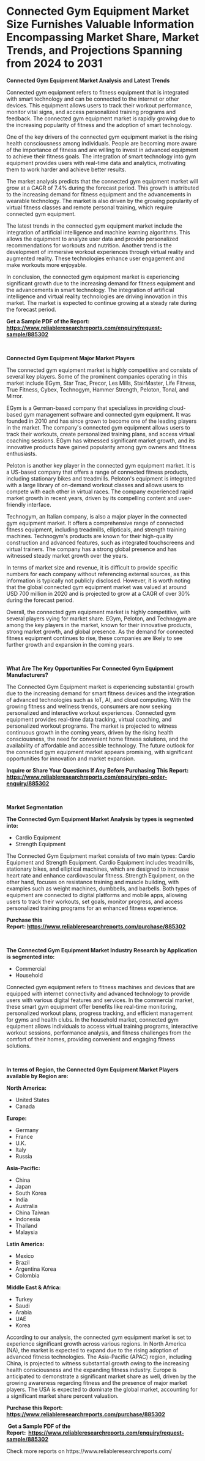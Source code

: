 <p><h1>Connected Gym Equipment Market Size Furnishes Valuable Information Encompassing Market Share, Market Trends, and Projections Spanning from 2024 to 2031</h1></p><p><strong>Connected Gym Equipment Market Analysis and Latest Trends</strong></p>
<p><p>Connected gym equipment refers to fitness equipment that is integrated with smart technology and can be connected to the internet or other devices. This equipment allows users to track their workout performance, monitor vital signs, and access personalized training programs and feedback. The connected gym equipment market is rapidly growing due to the increasing popularity of fitness and the adoption of smart technology.</p><p>One of the key drivers of the connected gym equipment market is the rising health consciousness among individuals. People are becoming more aware of the importance of fitness and are willing to invest in advanced equipment to achieve their fitness goals. The integration of smart technology into gym equipment provides users with real-time data and analytics, motivating them to work harder and achieve better results.</p><p>The market analysis predicts that the connected gym equipment market will grow at a CAGR of 7.4% during the forecast period. This growth is attributed to the increasing demand for fitness equipment and the advancements in wearable technology. The market is also driven by the growing popularity of virtual fitness classes and remote personal training, which require connected gym equipment.</p><p>The latest trends in the connected gym equipment market include the integration of artificial intelligence and machine learning algorithms. This allows the equipment to analyze user data and provide personalized recommendations for workouts and nutrition. Another trend is the development of immersive workout experiences through virtual reality and augmented reality. These technologies enhance user engagement and make workouts more enjoyable.</p><p>In conclusion, the connected gym equipment market is experiencing significant growth due to the increasing demand for fitness equipment and the advancements in smart technology. The integration of artificial intelligence and virtual reality technologies are driving innovation in this market. The market is expected to continue growing at a steady rate during the forecast period.</p></p>
<p><strong>Get a Sample PDF of the Report:&nbsp; <a href="https://www.reliableresearchreports.com/enquiry/request-sample/885302">https://www.reliableresearchreports.com/enquiry/request-sample/885302</a></strong></p>
<p>&nbsp;</p>
<p><strong>Connected Gym Equipment Major Market Players</strong></p>
<p><p>The connected gym equipment market is highly competitive and consists of several key players. Some of the prominent companies operating in this market include EGym, Star Trac, Precor, Les Mills, StairMaster, Life Fitness, True Fitness, Cybex, Technogym, Hammer Strength, Peloton, Tonal, and Mirror.</p><p>EGym is a German-based company that specializes in providing cloud-based gym management software and connected gym equipment. It was founded in 2010 and has since grown to become one of the leading players in the market. The company's connected gym equipment allows users to track their workouts, create personalized training plans, and access virtual coaching sessions. EGym has witnessed significant market growth, and its innovative products have gained popularity among gym owners and fitness enthusiasts.</p><p>Peloton is another key player in the connected gym equipment market. It is a US-based company that offers a range of connected fitness products, including stationary bikes and treadmills. Peloton's equipment is integrated with a large library of on-demand workout classes and allows users to compete with each other in virtual races. The company experienced rapid market growth in recent years, driven by its compelling content and user-friendly interface.</p><p>Technogym, an Italian company, is also a major player in the connected gym equipment market. It offers a comprehensive range of connected fitness equipment, including treadmills, ellipticals, and strength training machines. Technogym's products are known for their high-quality construction and advanced features, such as integrated touchscreens and virtual trainers. The company has a strong global presence and has witnessed steady market growth over the years.</p><p>In terms of market size and revenue, it is difficult to provide specific numbers for each company without referencing external sources, as this information is typically not publicly disclosed. However, it is worth noting that the global connected gym equipment market was valued at around USD 700 million in 2020 and is projected to grow at a CAGR of over 30% during the forecast period.</p><p>Overall, the connected gym equipment market is highly competitive, with several players vying for market share. EGym, Peloton, and Technogym are among the key players in the market, known for their innovative products, strong market growth, and global presence. As the demand for connected fitness equipment continues to rise, these companies are likely to see further growth and expansion in the coming years.</p></p>
<p>&nbsp;</p>
<p><strong>What Are The Key Opportunities For Connected Gym Equipment Manufacturers?</strong></p>
<p><p>The Connected Gym Equipment market is experiencing substantial growth due to the increasing demand for smart fitness devices and the integration of advanced technologies such as IoT, AI, and cloud computing. With the growing fitness and wellness trends, consumers are now seeking personalized and interactive workout experiences. Connected gym equipment provides real-time data tracking, virtual coaching, and personalized workout programs. The market is projected to witness continuous growth in the coming years, driven by the rising health consciousness, the need for convenient home fitness solutions, and the availability of affordable and accessible technology. The future outlook for the connected gym equipment market appears promising, with significant opportunities for innovation and market expansion.</p></p>
<p><strong>Inquire or Share Your Questions If Any Before Purchasing This Report: <a href="https://www.reliableresearchreports.com/enquiry/pre-order-enquiry/885302">https://www.reliableresearchreports.com/enquiry/pre-order-enquiry/885302</a></strong></p>
<p>&nbsp;</p>
<p><strong>Market Segmentation</strong></p>
<p><strong>The Connected Gym Equipment Market Analysis by types is segmented into:</strong></p>
<p><ul><li>Cardio Equipment</li><li>Strength Equipment</li></ul></p>
<p><p>The Connected Gym Equipment market consists of two main types: Cardio Equipment and Strength Equipment. Cardio Equipment includes treadmills, stationary bikes, and elliptical machines, which are designed to increase heart rate and enhance cardiovascular fitness. Strength Equipment, on the other hand, focuses on resistance training and muscle building, with examples such as weight machines, dumbbells, and barbells. Both types of equipment are connected to digital platforms and mobile apps, allowing users to track their workouts, set goals, monitor progress, and access personalized training programs for an enhanced fitness experience.</p></p>
<p><strong>Purchase this Report:&nbsp;<a href="https://www.reliableresearchreports.com/purchase/885302">https://www.reliableresearchreports.com/purchase/885302</a></strong></p>
<p>&nbsp;</p>
<p><strong>The Connected Gym Equipment Market Industry Research by Application is segmented into:</strong></p>
<p><ul><li>Commercial</li><li>Household</li></ul></p>
<p><p>Connected gym equipment refers to fitness machines and devices that are equipped with internet connectivity and advanced technology to provide users with various digital features and services. In the commercial market, these smart gym equipment offer benefits like real-time monitoring, personalized workout plans, progress tracking, and efficient management for gyms and health clubs. In the household market, connected gym equipment allows individuals to access virtual training programs, interactive workout sessions, performance analysis, and fitness challenges from the comfort of their homes, providing convenient and engaging fitness solutions.</p></p>
<p>&nbsp;</p>
<p><strong>In terms of Region, the Connected Gym Equipment Market Players available by Region are:</strong></p>
<p>
    <p> <strong> North America: </strong>
        <ul>
            <li>United States</li>
            <li>Canada</li>
        </ul>
        </p> 
    <p> <strong> Europe: </strong>
        <ul>
            <li>Germany</li>
            <li>France</li>
            <li>U.K.</li>
            <li>Italy</li>
            <li>Russia</li>
        </ul>
        </p> 
    <p> <strong> Asia-Pacific: </strong>
        <ul>
            <li>China</li>
            <li>Japan</li>
            <li>South Korea</li>
            <li>India</li>
            <li>Australia</li>
            <li>China Taiwan</li>
            <li>Indonesia</li>
            <li>Thailand</li>
            <li>Malaysia</li>
        </ul>
        </p> 
    <p> <strong> Latin America: </strong>
        <ul>
            <li>Mexico</li>
            <li>Brazil</li>
            <li>Argentina Korea</li>
            <li>Colombia</li>
        </ul>
        </p> 
    <p> <strong> Middle East & Africa: </strong>
        <ul>
            <li>Turkey</li>
            <li>Saudi</li>
            <li>Arabia</li>
            <li>UAE</li>
            <li>Korea</li>
        </ul>
    </p>
    </p>
<p><p>According to our analysis, the connected gym equipment market is set to experience significant growth across various regions. In North America (NA), the market is expected to expand due to the rising adoption of advanced fitness technologies. The Asia-Pacific (APAC) region, including China, is projected to witness substantial growth owing to the increasing health consciousness and the expanding fitness industry. Europe is anticipated to demonstrate a significant market share as well, driven by the growing awareness regarding fitness and the presence of major market players. The USA is expected to dominate the global market, accounting for a significant market share percent valuation.</p></p>
<p><strong>Purchase this Report: <a href="https://www.reliableresearchreports.com/purchase/885302">https://www.reliableresearchreports.com/purchase/885302</a></strong></p>
<p>&nbsp;<strong>Get a Sample PDF of the Report:&nbsp;&nbsp;<a href="https://www.reliableresearchreports.com/enquiry/request-sample/885302">https://www.reliableresearchreports.com/enquiry/request-sample/885302</a></strong></p>
<p><strong></strong></p>
<p>Check more reports on https://www.reliableresearchreports.com/</p>